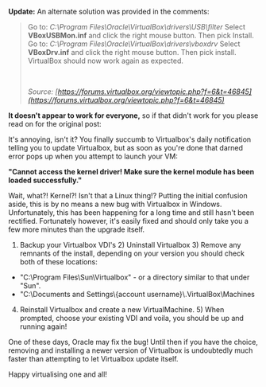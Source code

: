 <!---
title: "The Virtualbox bug: \"Cannot access the kernel driver\" in Windows"
date: "2011-03-06"
categories:
  - "guides"
tags:
  - "kernel"
  - "kernel-error"
  - "update"
  - "upgrade"
  - "virtualbox"
  - "virtualbox-error"
  - "virtualbox-windows"
--->

**Update:** An alternate solution was provided in the comments:

> Go to: _C:\\Program Files\\Oracle\\VirtualBox\\drivers\\USB\\filter_ Select **VBoxUSBMon.inf** and click the right mouse button. Then pick Install. Go to: _C:\\Program Files\\Oracle\\VirtualBox\\drivers\\vboxdrv_ Select **VBoxDrv.inf** and click the right mouse button. Then pick install. VirtualBox should now work again as expected.
>
>  
>
> _Source: [https://forums.virtualbox.org/viewtopic.php?f=6&t=46845](https://forums.virtualbox.org/viewtopic.php?f=6&t=46845)_

**It doesn't appear to work for everyone,** so if that didn't work for you please read on for the original post:

It's annoying, isn't it? You finally succumb to Virtualbox's daily notification telling you to update Virtualbox, but as soon as you're done that darned error pops up when you attempt to launch your VM:

**"Cannot access the kernel driver! Make sure the kernel module has been loaded successfully."**

Wait, what?! Kernel?! Isn't that a Linux thing!? Putting the initial confusion aside, this is by no means a new bug with Virtualbox in Windows. Unfortunately, this has been happening for a long time and still hasn't been rectified. Fortunately however, it's easily fixed and should only take you a few more minutes than the upgrade itself.

1) Backup your Virtualbox VDI's 2) Uninstall Virtualbox 3) Remove any remnants of the install, depending on your version you should check both of these locations:

- "C:\\Program Files\\Sun\\Virtualbox" - or a directory similar to that under "Sun".
- "C:\\Documents and Settings\\{account username}\\.VirtualBox\\Machines

4) Reinstall Virtualbox and create a new VirtualMachine. 5) When prompted, choose your existing VDI and voila, you should be up and running again!

One of these days, Oracle may fix the bug! Until then if you have the choice, removing and installing a newer version of Virtualbox is undoubtedly much faster than attempting to let Virtualbox update itself.

Happy virtualising one and all!
